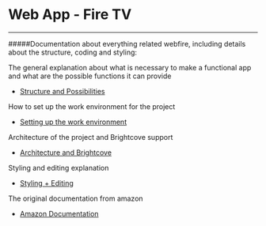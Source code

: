 # Web App - Fire TV
-------------------

#####Documentation about everything related webfire, including details about the structure, coding and styling:

The general explanation about what is necessary to make a functional app and what are the possible functions it can provide

* [Structure and Possibilities](./docs/structure.md)

How to set up the work environment for the project

* [Setting up the work environment](./docs/setting.md)

Architecture of the project and Brightcove support

* [Architecture and Brightcove](./docs/bc-arch.md)

Styling and editing explanation

* [Styling + Editing](./docs/style-edit.md)

The original documentation from amazon

* [Amazon Documentation](https://github.com/amzn/web-app-starter-kit-for-fire-tv)


